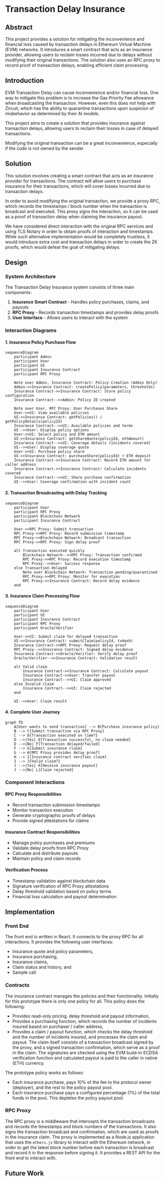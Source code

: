 # Transaction Delay Insurance

## Abstract

This project provides a solution for mitigating the inconvenience and financial loss caused by transaction delays in Ethereum Virtual Machine (EVM) networks. It introduces a smart contract that acts as an insurance provider, allowing users to reclaim losses incurred due to delays without modifying their original transactions. The solution also uses an RPC proxy to record proof of transaction delays, enabling efficient claim processing.

## Introduction

EVM Transaction Delay can cause inconvenience and/or financial loss. One way to mitigate this problem
is to increase the Gas Priority Fee allowance when broadcasting the transaction. However, even this does not help with Zircuit, which has the ability to quarantine transactions upon suspicion of misbehavior as determined by their AI models.

This project aims to create a solution that provides insurance against transaction delays, allowing users to reclaim their losses in case of delayed transactions.

Modifying the original transaction can be a great inconvenience, especially if the code is not owned
by the sender.

## Solution

This solution involves creating a smart contract that acts as an insurance provider for transactions. The contract will allow users to purchase insurance for their transactions, which will cover losses incurred due to transaction delays.

In order to avoid modifying the original transaction, we provide a proxy RPC, which records the timestamps / block number when the transaction is broadcast and executed. This proxy signs the interaction, so it can be used as a proof of transaction delay when claiming the insurance payout.

We have considered direct interaction with the original RPC services and using TLS Notary in order to
obtain proofs of interaction and timestamps. While such alternative implementation would be completely trustless, it would introduce extra cost and transaction delays in order to create the ZK proofs,
which would defeat the goal of mitigating delays.

## Design

### System Architecture

The Transaction Delay Insurance system consists of three main components:
1. **Insurance Smart Contract** - Handles policy purchases, claims, and payouts
2. **RPC Proxy** - Records transaction timestamps and provides delay proofs
3. **User Interface** - Allows users to interact with the system

### Interaction Diagrams

#### 1. Insurance Policy Purchase Flow

```mermaid
sequenceDiagram
    participant Admin
    participant User
    participant UI
    participant Insurance Contract
    participant RPC Proxy

    Note over Admin, Insurance Contract: Policy Creation (Admin Only)
    Admin->>Insurance Contract: createPolicy(parameters, thresholds)
    Insurance Contract->>Insurance Contract: Store policy configuration
    Insurance Contract-->>Admin: Policy ID created

    Note over User, RPC Proxy: User Purchases Share
    User->>UI: View available policies
    UI->>Insurance Contract: getPolicies() / getPolicyDetails(policyId)
    Insurance Contract-->>UI: Available policies and terms
    UI-->>User: Display policy options
    User->>UI: Select policy and ETH amount
    UI->>Insurance Contract: getShareQuote(policyId, ethAmount)
    Insurance Contract-->>UI: Coverage details (incidents covered)
    UI-->>User: Display coverage quote
    User->>UI: Purchase policy share
    UI->>Insurance Contract: purchaseShare(policyId) + ETH deposit
    Insurance Contract->>Insurance Contract: Record ETH amount for caller address
    Insurance Contract->>Insurance Contract: Calculate incidents covered
    Insurance Contract-->>UI: Share purchase confirmation
    UI-->>User: Coverage confirmation with incident count
```

#### 2. Transaction Broadcasting with Delay Tracking

```mermaid
sequenceDiagram
    participant User
    participant RPC Proxy
    participant Blockchain Network
    participant Insurance Contract

    User->>RPC Proxy: Submit transaction
    RPC Proxy->>RPC Proxy: Record submission timestamp
    RPC Proxy->>Blockchain Network: Broadcast transaction
    RPC Proxy->>RPC Proxy: Sign delay proof
    
    alt Transaction executed quickly
        Blockchain Network-->>RPC Proxy: Transaction confirmed
        RPC Proxy->>RPC Proxy: Record execution timestamp
        RPC Proxy-->>User: Success response
    else Transaction delayed
        Note over Blockchain Network: Transaction pending/quarantined
        RPC Proxy->>RPC Proxy: Monitor for execution
        RPC Proxy->>Insurance Contract: Record delay evidence
    end
```

#### 3. Insurance Claim Processing Flow

```mermaid
sequenceDiagram
    participant User
    participant UI
    participant Insurance Contract
    participant RPC Proxy
    participant Oracle/Verifier

    User->>UI: Submit claim for delayed transaction
    UI->>Insurance Contract: submitClaim(policyId, txHash)
    Insurance Contract->>RPC Proxy: Request delay proof
    RPC Proxy-->>Insurance Contract: Signed delay evidence
    Insurance Contract->>Oracle/Verifier: Verify delay proof
    Oracle/Verifier-->>Insurance Contract: Validation result
    
    alt Valid claim
        Insurance Contract->>Insurance Contract: Calculate payout
        Insurance Contract->>User: Transfer payout
        Insurance Contract-->>UI: Claim approved
    else Invalid claim
        Insurance Contract-->>UI: Claim rejected
    end
    
    UI-->>User: Claim result
```

#### 4. Complete User Journey

```mermaid
graph TD
    A[User wants to send transaction] --> B[Purchase insurance policy]
    B --> C[Submit transaction via RPC Proxy]
    C --> D{Transaction executed on time?}
    D -->|Yes| E[Transaction successful, no claim needed]
    D -->|No| F[Transaction delayed/failed]
    F --> G[Submit insurance claim]
    G --> H[RPC Proxy provides delay proof]
    H --> I[Insurance contract verifies claim]
    I --> J{Valid claim?}
    J -->|Yes| K[Receive insurance payout]
    J -->|No| L[Claim rejected]
```

### Component Interactions

#### RPC Proxy Responsibilities
- Record transaction submission timestamps
- Monitor transaction execution
- Generate cryptographic proofs of delays
- Provide signed attestations for claims

#### Insurance Contract Responsibilities
- Manage policy purchases and premiums
- Validate delay proofs from RPC Proxy
- Calculate and distribute payouts
- Maintain policy and claim records

#### Verification Process
- Timestamp validation against blockchain data
- Signature verification of RPC Proxy attestations
- Delay threshold validation based on policy terms
- Financial loss calculation and payout determination

## Implementation

### Front End

The front end is written in React. It connects to the
proxy RPC for all interactions. It provides the following user interfaces:
- Insurance quote and policy parameters,
- Insurance purchasing,
- Insurance claims,
- Claim status and history, and
- Sample call

### Contracts

The insurance contract manages the policies and their functionality. Initially
for this prototype there is only one policy for all.
This policy does the following:
- Provides read-only pricing, delay threshold and payout information,
- Provides a purchasing function, which records the number of incidents insured based on purchaser / caller 
address,
- Provides a claim / payout function, which checks the delay threshold and the number of incidents insured, and
processes the claim and payout. The claim itself consists of a transaction broadcast signed by the proxy,
and a signed transaction confirmation, which serve as
a proof in the claim. The signatures are checked using the EVM build-in ECDSA verification function and calculated payout is paid to the caller in native (ETH) currency.

The prototype policy works as follows:
- Each insurance purchase, pays 10%
of the fee to the protocol owner (deployer), and the rest to
the policy payout pool.
- Each insurance purchase pays a configured percentage (1%)
of the total funds in the pool. This depletes the policy payout pool.

### RPC Proxy

The RPC proxy is a middleware that intercepts the transaction broadcasts and records the timestamps
and block numbers of the transactions. It also signs the transaction broadcast and confirmation, which are used
as proofs in the insurance claim. The proxy is implemented as a Node.js application that uses the
`ethers.js` library to interact with the Ethereum network, in order to get the latest block number before each transaction is broadcast and record it in the response before signing it. It provides a REST API for the
front end to interact with.

## Future Work